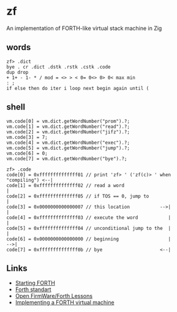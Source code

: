 # zf
An implementation of FORTH-like virtual stack machine in Zig

## words

```
zf> .dict
bye . cr .dict .dstk .rstk .cstk .code
dup drop
+ 1+ - 1- * / mod = <> > < 0= 0<> 0> 0< max min
: ;
if else then do iter i loop next begin again until (
```

## shell

```zig
vm.code[0] = vm.dict.getWordNumber("prom").?;
vm.code[1] = vm.dict.getWordNumber("read").?;
vm.code[2] = vm.dict.getWordNumber("jifz").?;
vm.code[3] = 7;
vm.code[4] = vm.dict.getWordNumber("exec").?;
vm.code[5] = vm.dict.getWordNumber("jump").?;
vm.code[6] = 0;
vm.code[7] = vm.dict.getWordNumber("bye").?;
```

```
zf> .code
code[0] = 0xffffffffffffff01 // print 'zf> ' ('zf(c)> ' when "compiling") <--|
code[1] = 0xffffffffffffff02 // read a word                                  |
code[2] = 0xffffffffffffff05 // if TOS == 0, jump to                         |
code[3] = 0x0000000000000007 // this location           -->|                 |
code[4] = 0xffffffffffffff03 // execute the word           |                 |
code[5] = 0xffffffffffffff04 // unconditional jump to the  |                 |
code[6] = 0x0000000000000000 // beginning                  |              -->|
code[7] = 0xffffffffffffff0b // bye                     <--|
```

## Links

* [Starting FORTH](https://www.forth.com/starting-forth/)
* [Forth standart](https://forth-standard.org/standard/core)
* [Open FirmWare/Forth Lessons](https://wiki.laptop.org/go/Forth_Lessons)
* [Implementing a FORTH virtual machine](http://www.w3group.de/forth_course.html)
